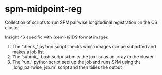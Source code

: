 # spm-midpoint-reg
Collection of scripts to run SPM pairwise longitudinal registration on the CS cluster

Insight 46 specific with (semi-)BIDS format images

1. The 'check_' python script checks which images can be submitted and makes a job list
2. The 'submit_' bash script submits the job list as an array to the cluster 
3. The 'run_' python script sets up the job and runs SPM using the 'long_pairwise_job.m' script and then tidies the output
